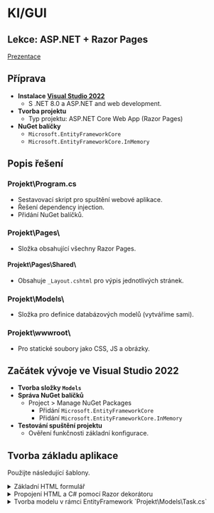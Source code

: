 # KI/GUI
## Lekce: ASP.NET + Razor Pages

[Prezentace](https://tinyurl.com/KI-GUI-PRE)

## Příprava
- **Instalace [Visual Studio 2022](https://visualstudio.microsoft.com/thank-you-downloading-visual-studio/?sku=Community&channel=Release&version=VS2022&source=VSLandingPage&cid=2030&passive=false)**
  - S .NET 8.0 a ASP.NET and web development.
- **Tvorba projektu**
  - Typ projektu: ASP.NET Core Web App (Razor Pages)
- **NuGet balíčky**
  - `Microsoft.EntityFrameworkCore`
  - `Microsoft.EntityFrameworkCore.InMemory`

## Popis řešení
### Projekt\Program.cs
- Sestavovací skript pro spuštění webové aplikace.
- Řešení dependency injection.
- Přidání NuGet balíčků.

### Projekt\Pages\
- Složka obsahující všechny Razor Pages.

#### Projekt\Pages\Shared\
- Obsahuje `_Layout.cshtml` pro výpis jednotlivých stránek.

### Projekt\Models\
- Složka pro definice databázových modelů (vytváříme sami).

### Projekt\wwwroot\
- Pro statické soubory jako CSS, JS a obrázky.

## Začátek vývoje ve Visual Studio 2022
- **Tvorba složky `Models`**
- **Správa NuGet balíčků**
  - Project > Manage NuGet Packages
    - Přidání `Microsoft.EntityFrameworkCore`
    - Přidání `Microsoft.EntityFrameworkCore.InMemory`
- **Testování spuštění projektu**
  - Ověření funkčnosti základní konfigurace.
## Tvorba základu aplikace
Použijte následující šablony.

<details>
<summary>Základní HTML formulář</summary>
  Formulář využívá Bootstrap třídy pro stylování a layout, což zahrnuje třídy pro formulářové prvky, tlačítka a kontejnery. Bootstrap komponenty zlepšují vizuální prezentaci a usnadňují responsivní design.
  
```html
<!-- Příklad HTML kódu s Bootstrapem -->
```
</details>

<details>
<summary>Propojení HTML a C# pomocí Razor dekorátoru</summary>
Razor dekorátory umožňují vkládat C# kód přímo do HTML šablon, což je užitečné pro dynamické generování obsahu na webu z backendu.
  
```razor
<!-- Příklad Razor syntaxe v HTML kódu -->
```
</details>

<details>
<summary>Tvorba modelu v rámci EntityFramework `Projekt\Models\Task.cs`</summary>
Model obsahuje definice vlastností odpovídajících sloupcům v databázi a může zahrnovat metody pro manipulaci s daty.

```csharp
// Příklad C# kódu pro model Task
```
</details>

